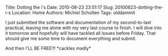 Title: Dotting the i's
Date: 2010-08-23 23:51:17
Slug: 20100823-dotting-the-i-s
Location: Home
Authors: Michiel Scholten
Tags: olddammit

<p>I just submitted the software and documentation of my second-to-last practical, leaving me alone with my very last course to finish. I will dive into it tomorrow and hopefully will have tackled all issues before Friday. That should give me some time to document everything and submit.</p>

<p>And then I'LL BE FREE!!! *cackles madly*</p>
